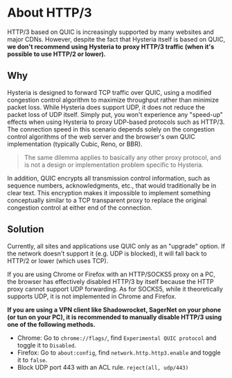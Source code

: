 # About HTTP/3

HTTP/3 based on QUIC is increasingly supported by many websites and major CDNs. However, despite the fact that Hysteria itself is based on QUIC, **we don't recommend using Hysteria to proxy HTTP/3 traffic (when it's possible to use HTTP/2 or lower).**

## Why

Hysteria is designed to forward TCP traffic over QUIC, using a modified congestion control algorithm to maximize throughput rather than minimize packet loss. While Hysteria does support UDP, it does not reduce the packet loss of UDP itself. Simply put, you won't experience any "speed-up" effects when using Hysteria to proxy UDP-based protocols such as HTTP/3. The connection speed in this scenario depends solely on the congestion control algorithms of the web server and the browser's own QUIC implementation (typically Cubic, Reno, or BBR).

> The same dilemma applies to basically any other proxy protocol, and is not a design or implementation problem specific to Hysteria.

In addition, QUIC encrypts all transmission control information, such as sequence numbers, acknowledgments, etc., that would traditionally be in clear text. This encryption makes it impossible to implement something conceptually similar to a TCP transparent proxy to replace the original congestion control at either end of the connection.

## Solution

Currently, all sites and applications use QUIC only as an "upgrade" option. If the network doesn't support it (e.g. UDP is blocked), it will fall back to HTTP/2 or lower (which uses TCP).

If you are using Chrome or Firefox with an HTTP/SOCKS5 proxy on a PC, the browser has effectively disabled HTTP/3 by itself because the HTTP proxy cannot support UDP forwarding. As for SOCKS5, while it theoretically supports UDP, it is not implemented in Chrome and Firefox.

**If you are using a VPN client like Shadowrocket, SagerNet on your phone (or tun on your PC), it is recommended to manually disable HTTP/3 using one of the following methods.**

- Chrome: Go to `chrome://flags/`, find `Experimental QUIC protocol` and toggle it to `Disabled`.
- Firefox: Go to `about:config`, find `network.http.http3.enable` and toggle it to `false`.
- Block UDP port 443 with an ACL rule. `reject(all, udp/443)`
